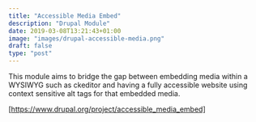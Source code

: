 ```yaml
---
title: "Accessible Media Embed"
description: "Drupal Module"
date: 2019-03-08T13:21:43+01:00
image: "images/drupal-accessible-media.png"
draft: false
type: "post"
---
```

This module aims to bridge the gap between embedding media within a WYSIWYG such
as ckeditor and having a fully accessible website using context sensitive alt
tags for that embedded media.

[https://www.drupal.org/project/accessible_media_embed]
